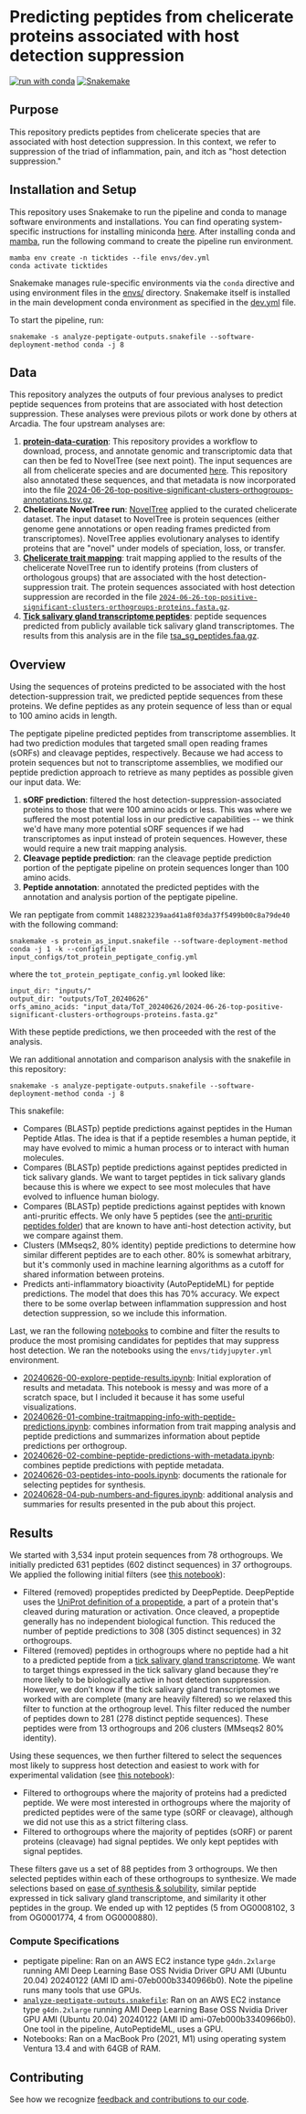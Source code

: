 # Predicting peptides from chelicerate proteins associated with host detection suppression 

[![run with conda](http://img.shields.io/badge/run%20with-conda-3EB049?labelColor=000000&logo=anaconda)](https://docs.conda.io/projects/miniconda/en/latest/)
[![Snakemake](https://img.shields.io/badge/snakemake--green)](https://snakemake.readthedocs.io/en/stable/)

## Purpose

This repository predicts peptides from chelicerate species that are associated with host detection suppression.
In this context, we refer to suppression of the triad of inflammation, pain, and itch as "host detection suppression." 

## Installation and Setup

This repository uses Snakemake to run the pipeline and conda to manage software environments and installations. You can find operating system-specific instructions for installing miniconda [here](https://docs.conda.io/projects/miniconda/en/latest/). After installing conda and [mamba](https://mamba.readthedocs.io/en/latest/), run the following command to create the pipeline run environment.

```{bash}
mamba env create -n ticktides --file envs/dev.yml
conda activate ticktides
```

Snakemake manages rule-specific environments via the `conda` directive and using environment files in the [envs/](./envs/) directory. Snakemake itself is installed in the main development conda environment as specified in the [dev.yml](./envs/dev.yml) file.

To start the pipeline, run:

```{bash}
snakemake -s analyze-peptigate-outputs.snakefile --software-deployment-method conda -j 8
```

## Data

This repository analyzes the outputs of four previous analyses to predict peptide sequences from proteins that are associated with host detection suppression.
These analyses were previous pilots or work done by others at Arcadia.
The four upstream analyses are:
1. [**protein-data-curation**](https://github.com/Arcadia-Science/protein-data-curation/): This repository provides a workflow to download, process, and annotate genomic and transcriptomic data that can then be fed to NovelTree (see next point). The input sequences are all from chelicerate species and are documented [here](https://zenodo.org/records/14113178/files/chelicerate-samples.tsv?download=1). This repository also annotated these sequences, and that metadata is now incorporated into the file [2024-06-26-top-positive-significant-clusters-orthogroups-annotations.tsv.gz](inputs/2024-06-26-top-positive-significant-clusters-orthogroups-annotations.tsv.gz). 
2. **Chelicerate NovelTree run**: [NovelTree](https://github.com/Arcadia-Science/noveltree) applied to the curated chelicerate dataset. The input dataset to NovelTree is protein sequences (either genome gene annotations or open reading frames predicted from transcriptomes). NovelTree applies evolutionary analyses to identify proteins that are "novel" under models of speciation, loss, or transfer. 
3. [**Chelicerate trait mapping**](https://github.com/Arcadia-Science/2024-chelicerate-phylogenomics): trait mapping applied to the results of the chelicerate NovelTree run to identify proteins (from clusters of orthologous groups) that are associated with the host detection-suppression trait. The protein sequences associated with host detection suppression are recorded in the file [`2024-06-26-top-positive-significant-clusters-orthogroups-proteins.fasta.gz`](./inputs/2024-06-26-top-positive-significant-clusters-orthogroups-proteins.fasta.gz).
4. [**Tick salivary gland transcriptome peptides**](https://github.com/Arcadia-Science/2024-tick-sg-peptides-tsa/): peptide sequences predicted from publicly available tick salivary gland transcriptomes. The results from this analysis are in the file [tsa_sg_peptides.faa.gz](inputs/tsa_sg_peptides.faa.gz). 

## Overview

Using the sequences of proteins predicted to be associated with the host detection-suppression trait, we predicted peptide sequences from these proteins.
We define peptides as any protein sequence of less than or equal to 100 amino acids in length.

The peptigate pipeline predicted peptides from transcriptome assemblies.
It had two prediction modules that targeted small open reading frames (sORFs) and cleavage peptides, respectively.
Because we had access to protein sequences but not to transcriptome assemblies, we modified our peptide prediction approach to retrieve as many peptides as possible given our input data.
We:
1. **sORF prediction**: filtered the host detection-suppression-associated proteins to those that were 100 amino acids or less. This was where we suffered the most potential loss in our predictive capabilities -- we think we'd have many more potential sORF sequences if we had transcriptomes as input instead of protein sequences. However, these would require a new trait mapping analysis.
2. **Cleavage peptide prediction**: ran the cleavage peptide prediction portion of the peptigate pipeline on protein sequences longer than 100 amino acids.
3. **Peptide annotation**: annotated the predicted peptides with the annotation and analysis portion of the peptigate pipeline.

We ran peptigate from commit `148823239aad41a8f03da37f5499b00c8a79de40` with the following command:

```
snakemake -s protein_as_input.snakefile --software-deployment-method conda -j 1 -k --configfile input_configs/tot_protein_peptigate_config.yml
```

where the `tot_protein_peptigate_config.yml` looked like:
```
input_dir: "inputs/"
output_dir: "outputs/ToT_20240626"
orfs_amino_acids: "input_data/ToT_20240626/2024-06-26-top-positive-significant-clusters-orthogroups-proteins.fasta.gz"
```

With these peptide predictions, we then proceeded with the rest of the analysis.

We ran additional annotation and comparison analysis with the snakefile in this repository:

```
snakemake -s analyze-peptigate-outputs.snakefile --software-deployment-method conda -j 8
```

This snakefile:
* Compares (BLASTp) peptide predictions against peptides in the Human Peptide Atlas. The idea is that if a peptide resembles a human peptide, it may have evolved to mimic a human process or to interact with human molecules.
* Compares (BLASTp) peptide predictions against peptides predicted in tick salivary glands. We want to target peptides in tick salivary glands because this is where we expect to see most molecules that have evolved to influence human biology.
* Compares (BLASTp) peptide predictions against peptides with known anti-pruritic effects. We only have 5 peptides (see the [anti-pruritic peptides folder](./inputs/antipruritic_peptides)) that are known to have anti-host detection activity, but we compare against them.
* Clusters (MMseqs2, 80% identity) peptide predictions to determine how similar different peptides are to each other. 80% is somewhat arbitrary, but it's commonly used in machine learning algorithms as a cutoff for shared information between proteins.
* Predicts anti-inflammatory bioactivity (AutoPeptideML) for peptide predictions. The model that does this has 70% accuracy. We expect there to be some overlap between inflammation suppression and host detection suppression, so we include this information.


Last, we ran the following [notebooks](./notebooks) to combine and filter the results to produce the most promising candidates for peptides that may suppress host detection. 
We ran the notebooks using the `envs/tidyjupyter.yml` environment.

* [20240626-00-explore-peptide-results.ipynb](./notebooks/20240626-00-explore-peptide-results.ipynb): Initial exploration of results and metadata. This notebook is messy and was more of a scratch space, but I included it because it has some useful visualizations.
* [20240626-01-combine-traitmapping-info-with-peptide-predictions.ipynb](./notebooks/20240626-01-combine-traitmapping-info-with-peptide-predictions.ipynb): combines information from trait mapping analysis and peptide predictions and summarizes information about peptide predictions per orthogroup.
* [20240626-02-combine-peptide-predictions-with-metadata.ipynb](./notebooks/20240626-02-combine-peptide-predictions-with-metadata.ipynb): combines peptide predictions with peptide metadata.
* [20240626-03-peptides-into-pools.ipynb](./notebooks/20240626-03-peptides-into-pools.ipynb): documents the rationale for selecting peptides for synthesis.
* [20240628-04-pub-numbers-and-figures.ipynb](./notebooks/20240628-04-pub-numbers-and-figures.ipynb): additional analysis and summaries for results presented in the pub about this project.

## Results 

We started with 3,534 input protein sequences from 78 orthogroups.
We initially predicted 631 peptides (602 distinct sequences) in 37 orthogroups.
We applied the following initial filters (see [this notebook](./notebooks/20240626-02-combine-peptide-predictions-with-metadata.ipynb)):
* Filtered (removed) propeptides predicted by DeepPeptide. DeepPeptide uses the [UniProt definition of a propeptide](https://www.uniprot.org/help/propep), a part of a protein that's cleaved during maturation or activation. Once cleaved, a propeptide generally has no independent biological function. This reduced the number of peptide predictions to 308 (305 distinct sequences) in 32 orthogroups.
* Filtered (removed) peptides in orthogroups where no peptide had a hit to a predicted peptide from a [tick salivary gland transcriptome](https://github.com/Arcadia-Science/2024-tick-sg-peptides-tsa/). We want to target things expressed in the tick salivary gland because they're more likely to be biologically active in host detection suppression. However, we don’t know if the tick salivary gland transcriptomes we worked with are complete (many are heavily filtered) so we relaxed this filter to function at the orthogroup level. This filter reduced the number of peptides down to 281 (278 distinct peptide sequences). These peptides were from 13 orthogroups and 206 clusters (MMseqs2 80% identity).

Using these sequences, we then further filtered to select the sequences most likely to suppress host detection and easiest to work with for experimental validation (see [this notebook](./notebooks/20240626-03-peptides-into-pools.ipynb)):
* Filtered to orthogroups where the majority of proteins had a predicted peptide. We were most interested in orthogroups where the majority of predicted peptides were of the same type (sORF or cleavage), although we did not use this as a strict filtering class.
* Filtered to orthogroups where the majority of peptides (sORF) or parent proteins (cleavage) had signal peptides. We only kept peptides with signal peptides.

These filters gave us a set of 88 peptides from 3 orthogroups.
We then selected peptides within each of these orthogroups to synthesize.
We made selections based on [ease of synthesis & solubility](https://www.genscript.com/tools/peptide%2danalyzing%2dtool), similar peptide expressed in tick salivary gland transcriptome, and similarity it other peptides in the group.
We ended up with 12 peptides (5 from OG0008102, 3 from OG0001774, 4 from OG0000880).

### Compute Specifications

* peptigate pipeline: Ran on an AWS EC2 instance type `g4dn.2xlarge` running AMI Deep Learning Base OSS Nvidia Driver GPU AMI (Ubuntu 20.04) 20240122 (AMI ID ami-07eb000b3340966b0). Note the pipeline runs many tools that use GPUs.
* [`analyze-peptigate-outputs.snakefile`](./analyze-peptigate-outputs.snakefile): Ran on an AWS EC2 instance type `g4dn.2xlarge` running AMI Deep Learning Base OSS Nvidia Driver GPU AMI (Ubuntu 20.04) 20240122 (AMI ID ami-07eb000b3340966b0). One tool in the pipeline, AutoPeptideML, uses a GPU.
* Notebooks: Ran on a MacBook Pro (2021, M1) using operating system Ventura 13.4 and with 64GB of RAM.   

## Contributing

See how we recognize [feedback and contributions to our code](https://github.com/Arcadia-Science/arcadia-software-handbook/blob/main/guides-and-standards/guide-credit-for-contributions.md).
